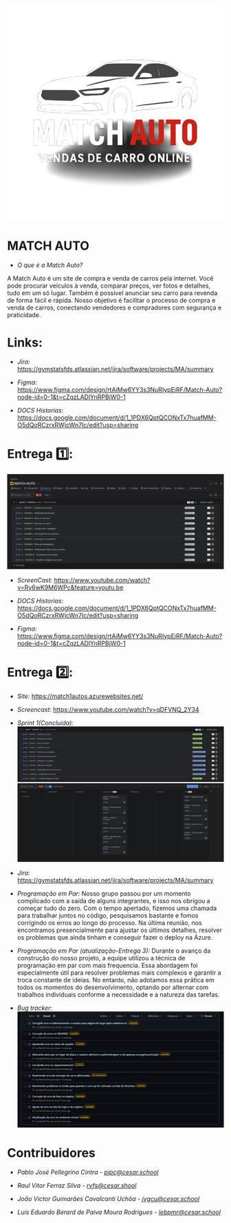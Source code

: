 <p align="center">
  <img src="media/cars/MatchAuto_Logo.png" alt="MatchAuto Logo">
</p>

# MATCH AUTO
- *O que é a Match Auto?*

A Match Auto é um site de compra e venda de carros pela internet. Você pode procurar veículos à venda, comparar preços, ver fotos e detalhes, tudo em um só lugar. Também é possível anunciar seu carro para revenda de forma fácil e rápida. Nosso objetivo é facilitar o processo de compra e venda de carros, conectando vendedores e compradores com segurança e praticidade.

# Links:
- *Jira:* https://gymstatsfds.atlassian.net/jira/software/projects/MA/summary

- *Figma:* https://www.figma.com/design/rtAiMw6YY3s3NuRIypEiRF/Match-Auto?node-id=0-1&t=cZqzLADlYnRPBjW0-1  

- *DOCS Historias:* https://docs.google.com/document/d/1_1PDX6QptQCONxTx7huafMM-O5dQoRCzrxRWjcWn7Ic/edit?usp=sharing

# Entrega 1️⃣:
![alt text](<media/entregas/Backlog 1.jpg>)

- *ScreenCast:* https://www.youtube.com/watch?v=Ry6wK9M6WPc&feature=youtu.be

- *DOCS Historias:* https://docs.google.com/document/d/1_1PDX6QptQCONxTx7huafMM-O5dQoRCzrxRWjcWn7Ic/edit?usp=sharing

- *Figma:* https://www.figma.com/design/rtAiMw6YY3s3NuRIypEiRF/Match-Auto?node-id=0-1&t=cZqzLADlYnRPBjW0-1

# Entrega 2️⃣:
- *Site:* https://match1autos.azurewebsites.net/

- *Screencast:* https://www.youtube.com/watch?v=qDFVNQ_2Y34

- *Sprint 1(Concluida):* 
![alt text](<media/entregas/Sprint 1.jpg>)
![alt text](<media/entregas/Quadro 1 concluido.jpg>)

- *Jira:* https://gymstatsfds.atlassian.net/jira/software/projects/MA/summary

- *Programação em Par:*
Nosso grupo passou por um momento complicado com a saída de alguns integrantes, e isso nos obrigou a começar tudo do zero. Com o tempo apertado, fizemos uma chamada para trabalhar juntos no código, pesquisamos bastante e fomos corrigindo os erros ao longo do processo. Na última reunião, nos encontramos presencialmente para ajustar os últimos detalhes, resolver os problemas que ainda tinham e conseguir fazer o deploy na Azure.

- *Programação em Par (atualização-Entrega 3):*
Durante o avanço da construção do nosso projeto, a equipe utilizou a técnica de programação em par com mais frequencia. Essa abordagem foi especialmente útil para resolver problemas mais complexos e garantir a troca constante de ideias. No entanto, não adotamos essa prática em todos os momentos do desenvolvimento, optando por alternar com trabalhos individuais conforme a necessidade e a natureza das tarefas.

- *Bug tracker:*
![alt text](<media/entregas/Bug tracker.jpg>)

# Contribuidores

- *Pablo José Pellegrino Cintra - pjpc@cesar.school*

- *Raul Vitor Ferraz Silva - rvfs@cesar.shool*

- *João Victor Guimarães Cavalcanti Uchôa - jvgcu@cesar.school*

- *Luís Eduardo Bérard de Paiva Moura Rodrigues - lebpmr@cesar.school*
